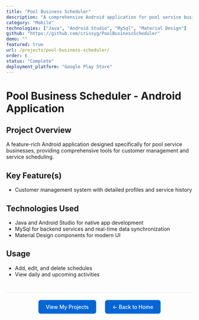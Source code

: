 ```yaml
---
title: "Pool Business Scheduler"
description: "A comprehensive Android application for pool service businesses featuring customer management, scheduling, route optimization, and billing integration"
category: "Mobile"
technologies: ["Java", "Android Studio", "MySql", "Material Design"]
github: "https://github.com/crissyg/PoolBusinessScheduler"
demo: ""
featured: true
url: /projects/pool-business-scheduler/
order: 6
status: "Complete"
deployment_platform: "Google Play Store"
---
```


# Pool Business Scheduler - Android Application

## Project Overview

A feature-rich Android application designed specifically for pool service businesses, providing comprehensive tools for customer management and service scheduling.

## Key Feature(s)

- Customer management system with detailed profiles and service history

## Technologies Used

- Java and Android Studio for native app development
- MySql for backend services and real-time data synchronization
- Material Design components for modern UI

## Usage

- Add, edit, and delete schedules
- View daily and upcoming activities

<!-- Navigation footer -->
<div style="margin: 40px 0; padding: 20px; border-top: 1px solid #e1e4e8; display: flex; justify-content: center; gap: 24px; flex-wrap: wrap;">
  <a href="{{ site.baseurl }}/projects.html" style="background: #0366d6; color: white; padding: 10px 20px; border-radius: 6px; text-decoration: none; font-weight: 500;">
    View My Projects
  </a>
  <a href="{{ site.baseurl }}/" style="background: #0366d6; color: white; padding: 10px 20px; border-radius: 6px; text-decoration: none; font-weight: 500;">
    ← Back to Home
  </a>
</div>